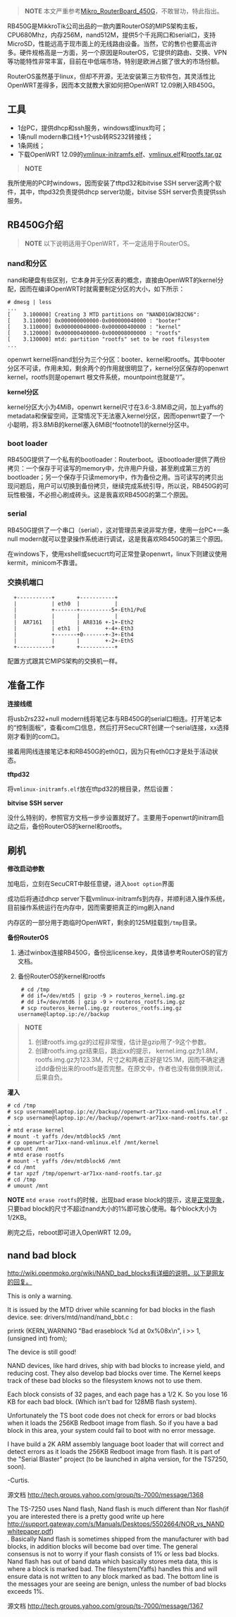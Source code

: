 
> **NOTE** 本文严重参考[Mikro_RouterBoard_450G](http://wiki.hwmn.org/w/Mikrotik_RouterBoard_450G)，不敢冒功，特此指出。

RB450G是MikkroTik公司出品的一款内置RouterOS的MIPS架构主板，CPU680Mhz，内存256M，nand512M，提供5个千兆网口和serial口，支持MicroSD，性能远高于现市面上的无线路由设备。当然，它的售价也要高出许多。硬件规格高是一方面，另一个原因是RouterOS，它提供的路由、交换、VPN等功能特性非常丰富，目前在中低端市场，特别是欧洲占据了很大的市场份额。

RouterOS虽然基于linux，但却不开源，无法安装第三方软件包，其灵活性比OpenWRT差得多，因而本文就教大家如何把OpenWRT 12.09刷入RB450G。

## 工具

- 1台PC，提供dhcp和ssh服务，windows或linux均可；
- 1条null modern串口线+1个usb转RS232转接线；
- 1条网线；
- 下载OpenWRT 12.09的[vmlinux-initramfs.elf]()、[vmlinux.elf](http://downloads.openwrt.org/attitude_adjustment/12.09/ar71xx/nand/openwrt-ar71xx-nand-vmlinux.elf)和[rootfs.tar.gz](http:///downloads.openwrt.org/attitude_adjustment/12.09/ar71xx/nand/openwrt-ar71xx-nand-rootfs.tar.gz)

> **NOTE** 

我所使用的PC时windows，因而安装了tftpd32和bitvise SSH server这两个软件，其中，tftpd32负责提供dhcp server功能，bitvise SSH server负责提供ssh服务。

## RB450G介绍

> **NOTE** 以下说明适用于OpenWRT，不一定适用于RouterOS。

### nand和分区

nand和硬盘有些区别，它本身并无分区表的概念，直接由OpenWRT的kernel分配，因而在编译OpenWRT时就需要制定分区的大小，如下所示：

```
# dmesg | less
...
[    3.100000] Creating 3 MTD partitions on "NAND01GW3B2CN6":
[    3.110000] 0x000000000000-0x000000040000 : "booter"
[    3.110000] 0x000000040000-0x000000400000 : "kernel"
[    3.120000] 0x000000400000-0x000008000000 : "rootfs"
[    3.130000] mtd: partition "rootfs" set to be root filesystem
...
```

openwrt kernel将nand划分为三个分区：booter、kernel和rootfs。其中booter分区不可读，作用未知，剩余两个的作用就很明显了，kernel分区保存的openwrt kernel，rootfs则是openwrt 根文件系统，mountpoint也就是“/”。

**kernel分区**

kernel分区大小为4MiB，openwrt kernel尺寸在3.6-3.8MiB之间，加上yaffs的metadata和保留空间，正常情况下无法塞入kernel分区，因而openwrt耍了一个小聪明，将3.8MiB的kernel塞入6MiB[^footnote1]的kernel分区中。

### boot loader

RB450G提供了一个私有的bootloader：Routerboot。该bootloader提供了两份拷贝：一个保存于可读写的memory中，允许用户升级，甚至刷成第三方的bootloader；另一个保存于只读memory中，作为备份之用。当可读写的拷贝出现问题后，用户可以切换到备份拷贝，继续完成系统引导，所以说，RB450G的可玩性极强，不必担心刷成砖头。这是我喜欢RB450G的第二个原因。

### serial

RB450G提供了一个串口（serial），这对管理员来说非常方便，使用一台PC+一条null modern就可以登录操作系统进行调试，这是我喜欢RB450G的第三个原因。

在windows下，使用xshell或secucrt均可正常登录openwrt，linux下则建议使用kermit，minicom不靠谱。

### 交换机端口

```
  +-----------+       +-----------+
  |           | eth0  |           |
  |           +-------+----------5+-Eth1/PoE
  |           |       |           |
  |  AR7161   |       | AR8316 +-1+-Eth2
  |           | eth1  |        +-4+-Eth3
  |           +-------+0-------+-3+-Eth4
  |           |       |        +-2+-Eth5
  +-----------+       +-----------+
```

配置方式跟其它MIPS架构的交换机一样。

## 准备工作

**连接线缆**

将usb2rs232+null modern线将笔记本与RB450G的serial口相连。打开笔记本的“控制面板”，查看com口信息，然后打开SecuCRT创建一个serial连接，xx选择刚才看到的com口。

接着用网线连接笔记本和RB450G的eth0口，因为只有eth0口才是处于活动状态。

**tftpd32**

将`vmlinux-initramfs.elf`放在tftpd32的根目录，然后设置：



**bitvise SSH server**

没什么特别的，参照官方文档一步步设置就好了。主要用于openwrt的initram启动之后，备份RouterOS的kernel和rootfs。


## 刷机

**修改启动参数**

加电后，立刻在SecuCRT中敲任意键，进入`boot option`界面

成功后将通过dhcp server下载vmlinux-initramfs到内存，并顺利进入操作系统，目前操作系统运行在内存中，因而需要把真正的img刷入nand

内存区的一部分用于跑临时OpenWRT，剩余的125M挂载到`/tmp`目录。

**备份RouterOS**

1. 通过winbox连接RB450G，备份出license.key，具体请参考RouterOS的官方文档。
2. 备份RouterOS的kernel和rootfs

        # cd /tmp
        # dd if=/dev/mtd5 | gzip -9 > routeros_kernel.img.gz
        # dd if=/dev/mtd6 | gzip -9 > routeros_rootfs.img.gz
        # scp routeros_kernel.img.gz routeros_rootfs.img.gz username@laptop.ip:/e//backup

> **NOTE**
>
> 1. 创建rootfs.img.gz的过程非常慢，估计是gzip用了-9这个参数。
> 2. 创建rootfs.img.gz结束后，跳出xx的提示，
kernel.img.gz为1.8M，rootfs.img.gz为123.3M，尺寸之和两者正好是125.1M，因而不确定通过dd备份出来的rootfs是否完整。在原文中，作者也没有做倒换测试，后果自负。

**灌入**

```
# cd /tmp
# scp username@laptop.ip:/e//backup//openwrt-ar71xx-nand-vmlinux.elf .
# scp username@laptop.ip:/e//backup//openwrt-ar71xx-nand-rootfs.tar.gz .
# mtd erase kernel
# mount -t yaffs /dev/mtdblock5 /mnt
# cp openwrt-ar71xx-nand-vmlinux.elf /mnt/kernel
# umount /mnt
# mtd erase rootfs
# mount -t yaffs /dev/mtdblock6 /mnt
# cd /mnt
# tar xpzf /tmp/openwrt-ar71xx-nand-rootfs.tar.gz
# cd /tmp
# umount /mnt
```

**NOTE** `mtd erase rootfs`的时候，出现bad erase block的提示，这是[正常现象](http://wiki.openmoko.org/wiki/NAND_bad_blocks)，只要bad block的尺寸不超过nand大小的1%即可放心使用。每个block大小为1/2KB。

刷完之后，reboot即可进入OpenWRT 12.09。

## nand bad block

http://wiki.openmoko.org/wiki/NAND_bad_blocks有详细的说明，以下是网友的回复。

This is only a warning.

It is issued by the MTD driver while scanning for bad blocks in the flash
device. see: drivers/mtd/nand/nand_bbt.c :

printk (KERN_WARNING "Bad eraseblock %d at 0x%08x\n", i >> 1, (unsigned int)
from);


The device is still good!

NAND devices, like hard drives, ship with bad blocks to increase yield, and
reducing cost. They also develop bad blocks over time. The Kernel keeps track
of these bad blocks so the filesystem knows not to use them.

Each block consists of 32 pages, and each page has a 1/2 K. So you lose 16 KB
for each bad block. (Which isn't bad for 128MB flash system).

Unfortunately the TS boot code does not check for errors or bad blocks when it
loads the 256KB Redboot image from flash. So if you have a bad block in this
area, your system could fail to boot with no error message.

I have build a 2K ARM assembly language boot loader that will correct and
detect errors as it loads the 256KB Redboot image from flash. It is part of
the "Serial Blaster" project (to be launched in alpha version, for the
TS7250, soon).

-Curtis.

源文档 <http://tech.groups.yahoo.com/group/ts-7000/message/1368>

The TS-7250 uses Nand flash, Nand flash is much different than Nor
flash(if you are interested there is a pretty good write up here
http://support.gateway.com/s/Manuals/Desktops/5502664/NOR_vs_NANDwhitepaper.pdf)\
.
Basically Nand flash is sometimes shipped from the manufacturer with bad
blocks, in addition blocks will become bad over time. The general
consensus is not to worry if your flash consists of 1% or less bad
blocks. Nand flash has out of band data which basically stores meta data,
this is where a block is marked bad. The filesystem(Yaffs) handles this
and will ensure data is not written to any block marked as bad. The
bottom line is the messages your are seeing are benign, unless the number
of bad blocks exceeds 1%.

源文档 <http://tech.groups.yahoo.com/group/ts-7000/message/1367>

